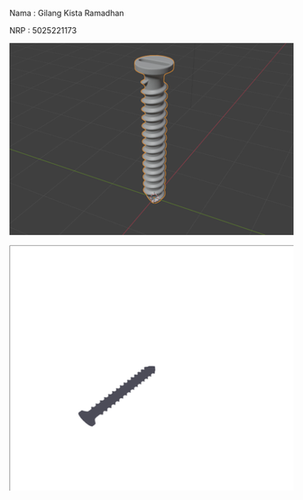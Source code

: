 Nama : Gilang Kista Ramadhan

NRP : 5025221173

![Gambar Sekrup](https://raw.githubusercontent.com/Gilangkista/grafkom_ETS_screw/main/Sekrup_Blender.png)

![Gambar Sekrup](https://github.com/Gilangkista/grafkom_ETS_screw/blob/main/Sekrup_WegGL.png)
